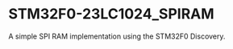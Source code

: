 STM32F0-23LC1024_SPIRAM
=======================

A simple SPI RAM implementation using the STM32F0 Discovery.
